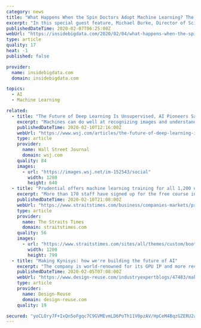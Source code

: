 ```yaml
---
category: news
title: "What Happens When the Spin Doctors Adopt Machine Learning? The Future of PR"
excerpt: "In this special guest feature, Michael Burke, Director of Science & Technology at MSR Communications, takes a look at the state of the PR industry and its growing relationship with data science and machine learning technology. Machine learning may not replace the art of PR anytime soon, but there are countless areas where machine learning can ..."
publishedDateTime: 2020-02-07T06:25:00Z
webUrl: "https://insidebigdata.com/2020/02/04/what-happens-when-the-spin-doctors-adopt-machine-learning-the-future-of-pr/"
type: article
quality: 17
heat: -1
published: false

provider:
  name: insidebigdata.com
  domain: insidebigdata.com

topics:
  - AI
  - Machine Learning

related:
  - title: "The Future of Deep Learning Is Unsupervised, AI Pioneers Say"
    excerpt: "Machines can do well at recognizing images and understanding language—when humans are involved with training. But for AI to reach new heights, the technology must figure out how to learn on its own, according to three AI pioneers."
    publishedDateTime: 2020-02-10T12:16:00Z
    webUrl: "https://www.wsj.com/articles/the-future-of-deep-learning-is-unsupervised-ai-pioneers-say-11581330600"
    type: article
    provider:
      name: Wall Street Journal
      domain: wsj.com
    quality: 84
    images:
      - url: "https://images.wsj.net/im-152543/social"
        width: 1280
        height: 640
  - title: "Prudential offers machine learning training for all 1,200 employees"
    excerpt: "More than 170 staff have signed up for the free course in machine learning since it launched on Feb 1, said Prudential yesterday. Machine learning is a branch of artificial intelligence (AI) that focuses on developing computer programmes that can learn from new data so as to perform tasks without needing explicit instructions from humans."
    publishedDateTime: 2020-02-10T21:08:00Z
    webUrl: "https://www.straitstimes.com/business/companies-markets/prudential-offers-machine-learning-training-for-all-1200-employees"
    type: article
    provider:
      name: The Straits Times
      domain: straitstimes.com
    quality: 56
    images:
      - url: "https://www.straitstimes.com/sites/all/themes/custom/bootdemo/images/facebook_default_pic.jpg"
        width: 1200
        height: 799
  - title: "Making Kynisys: how we're building the future of AI"
    excerpt: "The company is world-renowned for its GPU IP and more recently neural network accelerators and ray tracing and I ... After the initial learning-shock, I started to see how edge AI and inference on the edge is most likely going to be the future. The benefits of edge AI are about to make the world smarter: it provides speed, efficient data ..."
    publishedDateTime: 2020-02-05T07:08:00Z
    webUrl: "https://www.design-reuse.com/industryexpertblogs/47483/making-kynisys-how-we-re-building-the-future-of-ai.html"
    type: article
    provider:
      name: Design-Reuse
      domain: design-reuse.com
    quality: 19

secured: "yoCLOry7F+IxQn5oFgqc7C9GVMEvmLD6PoTh11V0pzAV/HpCeM4BqzGZERU2aMTlth/lO3tAM6Ae00i5+IAsGq6eon+GOGOs4kw4jK3U+AxbPTF+xl/ZJhTSmYAKEwOk7lssseDqawSH5POIw6mzNwKVj6+PeCGXzHIJSspn2iHexllKMm/kIt/FHFQByHSVK7MakN1+0gxbqg28wmVmhZba4LDxgjU+sIuYPZt0HRJKAJgIydXSM5gBWSXp2xjmfDQ/xKPV0voFJ+nOAnxpXMsnrKAxHIqdUIO4JK01gkya3pyL/VN5yeUN371a8OcCGTgbCEDlp1btdEBdLlzk5vWGNN3KSoCUDZDVy+J918M3Qev9XUSiMch7orHGkAm/6oQd1rGXv3h5IFoT94e6X8fpdMIJsFprx50P4c3H2aG4uhqEXb55ktnUibc93B+Txbd0Ru/y6DJF0/Edj4ojt6+lm4LRPwBfq4d6Iz4KoV8=;RB1aMmQl+FHAfmQ+0Ebl1w=="
---
```


